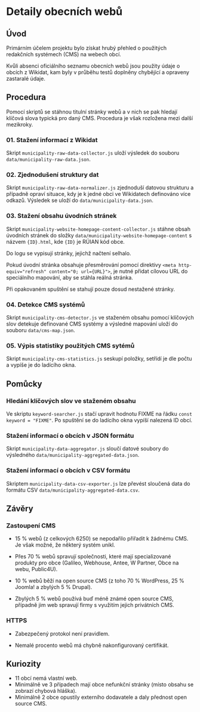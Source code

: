 # Detaily obecních webů

## Úvod
Primárním účelem projektu bylo získat hrubý přehled o použitých redakčních systémech (CMS) na webech obcí.

Kvůli absenci oficiálního seznamu obecních webů jsou použity údaje o obcích z Wikidat, kam byly v průběhu testů doplněny chybějící a opraveny zastaralé údaje.

## Procedura
Pomocí skriptů se stáhnou titulní stránky webů a v nich se pak hledají klíčová slova typická pro daný CMS. Procedura je však rozložena mezi další mezikroky.

### 01. Stažení informací z Wikidat
Skript `municipality-raw-data-collector.js` uloží výsledek do souboru `data/municipality-raw-data.json`.

### 02. Zjednodušení struktury dat
Skript `municipality-raw-data-normalizer.js` zjednoduší datovou strukturu a případně opraví situace, kdy je k jedné obci ve Wikidatech definováno více odkazů. Výsledek se uloží do `data/municipality-data.json`.

### 03. Stažení obsahu úvodních stránek
Skript `municipality-website-homepage-content-collector.js` stáhne obsah úvodních stránek do složky `data/municipality-website-homepage-content` s názvem `{ID}.html`, kde `{ID}` je RÚIAN kód obce.

Do logu se vypisují stránky, jejichž načtení selhalo.

Pokud úvodní stránka obsahuje přesměrování pomocí direktivy `<meta http-equiv="refresh" content="0; url={URL}">`, je nutné přidat cílovou URL do speciálního mapování, aby se stáhla reálná stránka.

Při opakovaném spuštění se stahují pouze dosud nestažené stránky. 

### 04. Detekce CMS systémů
Skript `municipality-cms-detector.js` ve staženém obsahu pomocí klíčových slov detekuje definované CMS systémy a výsledné mapování uloží do souboru `data/cms-map.json`.

### 05. Výpis statistiky použitých CMS sytémů
Skript `municipality-cms-statistics.js` seskupí položky, setřídí je dle počtu a vypíše je do ladícího okna.

## Pomůcky

### Hledání klíčových slov ve staženém obsahu
Ve skriptu `keyword-searcher.js` stačí upravit hodnotu FIXME na řádku `const keyword = "FIXME"`. Po spuštění se do ladícího okna vypíší nalezená ID obcí.

### Stažení informací o obcích v JSON formátu
Skript `municipality-data-aggregator.js` sloučí datové soubory do výsledného `data/municipality-aggregated-data.json`.

### Stažení informací o obcích v CSV formátu
Skriptem `municipality-data-csv-exporter.js` lze převést sloučená data do formátu CSV `data/municipality-aggregated-data.csv`.

## Závěry

### Zastoupení CMS

- 15 % webů (z celkových 6250) se nepodařilo přiřadit k žádnému CMS. Je však možné, že některý systém unikl.

- Přes 70 % webů spravují společnosti, které mají specializované produkty pro obce (Galileo, Webhouse, Antee, W Partner, Obce na webu, Public4U).

- 10 % webů běží na open source CMS (z toho 70 % WordPress, 25 % Joomla! a zbylých 5 % Drupal).

- Zbylých 5 % webů používá buď méně známé open source CMS, případně jim web spravují firmy s využitím jejich privátních CMS.

### HTTPS

- Zabezpečený protokol není pravidlem. 

- Nemalé procento webů má chybně nakonfigurovaný certifikát.

## Kuriozity

- 11 obcí nemá vlastní web.
- Minimálně ve 3 případech mají obce nefunkční stránky (místo obsahu se zobrazí chybová hláška).
- Minimálně 2 obce opustily externího dodavatele a daly přednost open source CMS.

